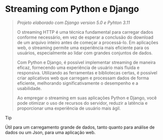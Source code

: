 # Streaming com Python e Django
> _Projeto elaborado com Django version 5.0 e Pyhton 3.11_
>
> O streaming HTTP é uma técnica fundamental para carregar dados conforme necessário,
> em vez de esperar a conclusão do download de um arquivo inteiro antes de começar a processá-lo.
> Em aplicações web, o streaming permite uma experiência mais eficiente para os usuários,
> especialmente ao lidar com grandes conjuntos de dados.
>
> Com Python e Django, é possível implementar streaming de maneira eficaz,
> fornecendo uma experiência de usuário mais fluida e responsiva. Utilizando as ferramentas e bibliotecas certas, é possível criar aplicativos web que carregam
> e processam dados de forma eficiente, melhorando significativamente o desempenho e a usabilidade.
>
>Ao empregar o streaming em suas aplicações Python e Django, você pode otimizar o uso de recursos do servidor,
> reduzir a latência e proporcionar uma experiência de usuário mais ágil.


> [!TIP]
> Útil para um carregamento grande de dados, tanto quanto para análise de dados ou um Json, para uma aplicação web.
